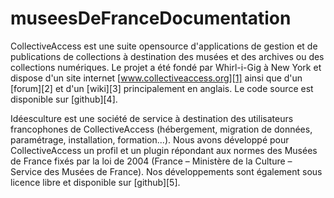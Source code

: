 # museesDeFranceDocumentation

CollectiveAccess est une suite opensource d'applications de gestion et de publications de collections à destination des musées et des archives ou des collections numériques.
Le projet a été fondé par Whirl-i-Gig à New York et dispose d'un site internet [www.collectiveaccess.org][1] ainsi que d'un [forum][2] et d'un [wiki][3] principalement en anglais. Le code source est disponible sur [github][4].

Idéesculture est une société de service à destination des utilisateurs francophones de CollectiveAccess (hébergement, migration de données, paramétrage, installation, formation...). Nous avons développé pour CollectiveAccess un profil et un plugin répondant aux normes des Musées de France fixés par la loi de 2004 (France – Ministère de la Culture – Service des Musées de France). Nos développements sont également sous licence libre et disponible sur [github][5].
